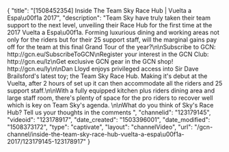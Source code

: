 {
    "title": "[1508452354] Inside The Team Sky Race Hub | Vuelta a Espa\u00f1a 2017",
    "description": "Team Sky have truly taken their team support to the next level, unveiling their Race Hub for the first time at the 2017 Vuelta a Espa\u00f1a. Forming luxurious dining and working areas not only for the riders but for their 25 support staff, will the marginal gains pay off for the team at this final Grand Tour of the year?\n\nSubscribe to GCN: http:\/\/gcn.eu\/SubscribeToGCN\nRegister your interest in the GCN Club: http:\/\/gcn.eu\/lz\nGet exclusive GCN gear in the GCN shop! http:\/\/gcn.eu\/ly\n\nDan Lloyd enjoys privileged access into Sir Dave Brailsford's latest toy; the Team Sky Race Hub. Making it's debut at the Vuelta, after 2 hours of set up it can then accommodate all the riders and 25 support staff.\n\nWith a fully equipped kitchen plus riders dining area and large staff room, there's plenty of space for the pro riders to recover well which is key on Team Sky's agenda. \n\nWhat do you think of Sky's Race Hub? Tell us your thoughts in the comments ",
    "channelid": "123179145",
    "videoid": "123178917",
    "date_created": "1503396001",
    "date_modified": "1508373172",
    "type": "captivate",
    "layout": "channelVideo",
    "url": "\/gcn-channel\/inside-the-team-sky-race-hub-vuelta-a-espa\u00f1a-2017\/123179145-123178917"
}